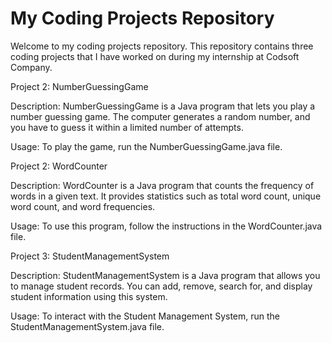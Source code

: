 # My Coding Projects Repository

Welcome to my coding projects repository. This repository contains three coding projects that I have worked on during my internship at Codsoft Company.

Project 2: NumberGuessingGame

Description: NumberGuessingGame is a Java program that lets you play a number guessing game. The computer generates a random number, and you have to guess it within a limited number of attempts.

Usage: To play the game, run the NumberGuessingGame.java file.

Project 2: WordCounter

Description: WordCounter is a Java program that counts the frequency of words in a given text. It provides statistics such as total word count, unique word count, and word frequencies.

Usage: To use this program, follow the instructions in the WordCounter.java file.

Project 3: StudentManagementSystem

Description: StudentManagementSystem is a Java program that allows you to manage student records. You can add, remove, search for, and display student information using this system.

Usage: To interact with the Student Management System, run the StudentManagementSystem.java file.


